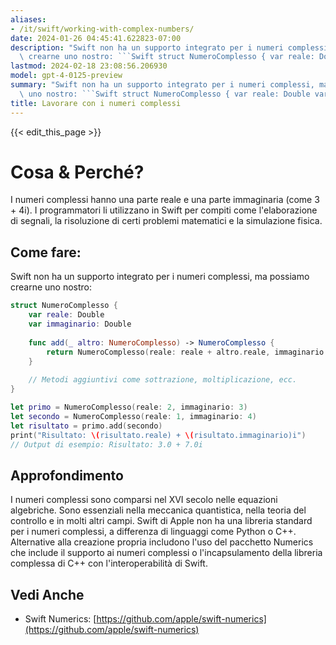 ```yaml
---
aliases:
- /it/swift/working-with-complex-numbers/
date: 2024-01-26 04:45:41.622823-07:00
description: "Swift non ha un supporto integrato per i numeri complessi, ma possiamo\
  \ crearne uno nostro: ```Swift struct NumeroComplesso { var reale: Double var\u2026"
lastmod: 2024-02-18 23:08:56.206930
model: gpt-4-0125-preview
summary: "Swift non ha un supporto integrato per i numeri complessi, ma possiamo crearne\
  \ uno nostro: ```Swift struct NumeroComplesso { var reale: Double var\u2026"
title: Lavorare con i numeri complessi
---
```


{{< edit_this_page >}}

# Cosa & Perché?
I numeri complessi hanno una parte reale e una parte immaginaria (come 3 + 4i). I programmatori li utilizzano in Swift per compiti come l'elaborazione di segnali, la risoluzione di certi problemi matematici e la simulazione fisica.

## Come fare:
Swift non ha un supporto integrato per i numeri complessi, ma possiamo crearne uno nostro:

```Swift
struct NumeroComplesso {
    var reale: Double
    var immaginario: Double
    
    func add(_ altro: NumeroComplesso) -> NumeroComplesso {
        return NumeroComplesso(reale: reale + altro.reale, immaginario: immaginario + altro.immaginario)
    }
    
    // Metodi aggiuntivi come sottrazione, moltiplicazione, ecc.
}

let primo = NumeroComplesso(reale: 2, immaginario: 3)
let secondo = NumeroComplesso(reale: 1, immaginario: 4)
let risultato = primo.add(secondo)
print("Risultato: \(risultato.reale) + \(risultato.immaginario)i")
// Output di esempio: Risultato: 3.0 + 7.0i
```

## Approfondimento
I numeri complessi sono comparsi nel XVI secolo nelle equazioni algebriche. Sono essenziali nella meccanica quantistica, nella teoria del controllo e in molti altri campi. Swift di Apple non ha una libreria standard per i numeri complessi, a differenza di linguaggi come Python o C++. Alternative alla creazione propria includono l'uso del pacchetto Numerics che include il supporto ai numeri complessi o l'incapsulamento della libreria complessa di C++ con l'interoperabilità di Swift.

## Vedi Anche
- Swift Numerics: [https://github.com/apple/swift-numerics](https://github.com/apple/swift-numerics)
